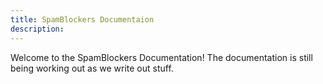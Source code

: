 ```yaml
---
title: SpamBlockers Documentaion 
description:
---
```


Welcome to the SpamBlockers Documentation! The documentation is still being working out
as we write out stuff.